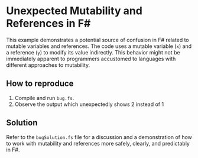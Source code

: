 # Unexpected Mutability and References in F#

This example demonstrates a potential source of confusion in F# related to mutable variables and references.  The code uses a mutable variable (`x`) and a reference (`y`) to modify its value indirectly. This behavior might not be immediately apparent to programmers accustomed to languages with different approaches to mutability.

## How to reproduce

1. Compile and run `bug.fs`.
2. Observe the output which unexpectedly shows 2 instead of 1

## Solution

Refer to the `bugSolution.fs` file for a discussion and a demonstration of how to work with mutability and references more safely, clearly, and predictably in F#.
